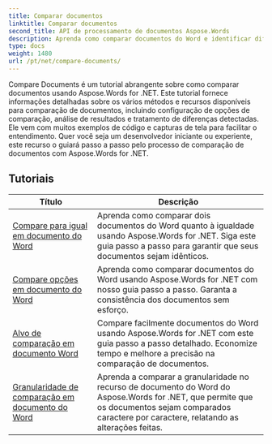 ```yaml
---
title: Comparar documentos
linktitle: Comparar documentos
second_title: API de processamento de documentos Aspose.Words
description: Aprenda como comparar documentos do Word e identificar diferenças usando Aspose.Words for .NET. Guias e exemplos práticos incluídos.
type: docs
weight: 1480
url: /pt/net/compare-documents/
---
```


Compare Documents é um tutorial abrangente sobre como comparar documentos usando Aspose.Words for .NET. Este tutorial fornece informações detalhadas sobre os vários métodos e recursos disponíveis para comparação de documentos, incluindo configuração de opções de comparação, análise de resultados e tratamento de diferenças detectadas. Ele vem com muitos exemplos de código e capturas de tela para facilitar o entendimento. Quer você seja um desenvolvedor iniciante ou experiente, este recurso o guiará passo a passo pelo processo de comparação de documentos com Aspose.Words for .NET.

 ## Tutoriais
| Título | Descrição |
| --- | --- |
| [Compare para igual em documento do Word](./compare-for-equal/) | Aprenda como comparar dois documentos do Word quanto à igualdade usando Aspose.Words for .NET. Siga este guia passo a passo para garantir que seus documentos sejam idênticos. |
| [Compare opções em documento do Word](./compare-options/) | Aprenda como comparar documentos do Word usando Aspose.Words for .NET com nosso guia passo a passo. Garanta a consistência dos documentos sem esforço. |
| [Alvo de comparação em documento Word](./comparison-target/) | Compare facilmente documentos do Word usando Aspose.Words for .NET com este guia passo a passo detalhado. Economize tempo e melhore a precisão na comparação de documentos. |
| [Granularidade de comparação em documento do Word](./comparison-granularity/) | Aprenda a comparar a granularidade no recurso de documento do Word do Aspose.Words for .NET, que permite que os documentos sejam comparados caractere por caractere, relatando as alterações feitas. |
